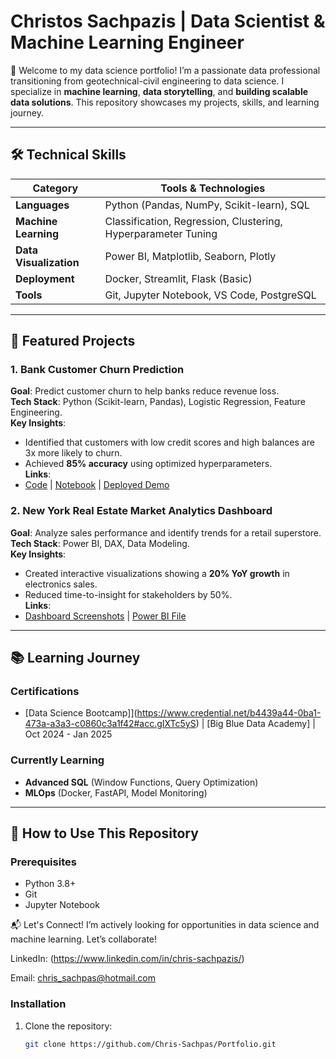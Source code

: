 # Christos Sachpazis | Data Scientist & Machine Learning Engineer


👋 Welcome to my data science portfolio! I’m a passionate data professional transitioning from geotechnical-civil engineering to data science. I specialize in **machine learning**, **data storytelling**, and **building scalable data solutions**. This repository showcases my projects, skills, and learning journey.

---

## 🛠️ Technical Skills

| **Category**       | **Tools & Technologies**                                                                 |
|---------------------|-----------------------------------------------------------------------------------------|
| **Languages**       | Python (Pandas, NumPy, Scikit-learn), SQL                                               |
| **Machine Learning**| Classification, Regression, Clustering, Hyperparameter Tuning                          |
| **Data Visualization** | Power BI, Matplotlib, Seaborn, Plotly                                              |
| **Deployment**      | Docker, Streamlit, Flask (Basic)                                                        |
| **Tools**           | Git, Jupyter Notebook, VS Code, PostgreSQL                                              |

---

## 🚀 Featured Projects

### 1. Bank Customer Churn Prediction
**Goal**: Predict customer churn to help banks reduce revenue loss.  
**Tech Stack**: Python (Scikit-learn, Pandas), Logistic Regression, Feature Engineering.  
**Key Insights**:  
- Identified that customers with low credit scores and high balances are 3x more likely to churn.  
- Achieved **85% accuracy** using optimized hyperparameters.  
**Links**:  
- [Code](/Bank-Churn-Prediction) | [Notebook](link) | [Deployed Demo](link)  

### 2. New York Real Estate Market Analytics Dashboard
**Goal**: Analyze sales performance and identify trends for a retail superstore.  
**Tech Stack**: Power BI, DAX, Data Modeling.  
**Key Insights**:  
- Created interactive visualizations showing a **20% YoY growth** in electronics sales.  
- Reduced time-to-insight for stakeholders by 50%.  
**Links**:  
- [Dashboard Screenshots](/Superstore-Sales-Dashboard) | [Power BI File](link)  



---

## 📚 Learning Journey
### Certifications
- [Data Science Bootcamp]](https://www.credential.net/b4439a44-0ba1-473a-a3a3-c0860c3a1f42#acc.gIXTc5yS) | [Big Blue Data Academy] | Oct 2024 - Jan 2025    

### Currently Learning
- **Advanced SQL** (Window Functions, Query Optimization)  
- **MLOps** (Docker, FastAPI, Model Monitoring)  

---

## 🧩 How to Use This Repository
### Prerequisites
- Python 3.8+
- Git
- Jupyter Notebook


📬 Let's Connect!
I’m actively looking for opportunities in data science and machine learning. Let’s collaborate!

LinkedIn: (https://www.linkedin.com/in/chris-sachpazis/)

Email: chris_sachpas@hotmail.com


### Installation
1. Clone the repository:
   ```bash
   git clone https://github.com/Chris-Sachpas/Portfolio.git
